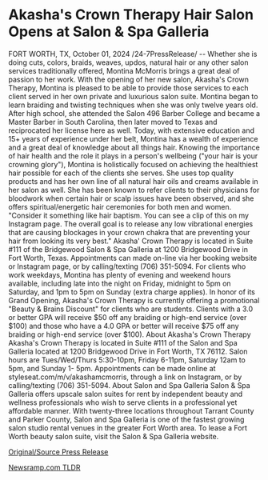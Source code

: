 # Akasha's Crown Therapy Hair Salon Opens at Salon & Spa Galleria

FORT WORTH, TX, October 01, 2024 /24-7PressRelease/ -- Whether she is doing cuts, colors, braids, weaves, updos, natural hair or any other salon services traditionally offered, Montina McMorris brings a great deal of passion to her work. With the opening of her new salon, Akasha's Crown Therapy, Montina is pleased to be able to provide those services to each client served in her own private and luxurious salon suite.  Montina began to learn braiding and twisting techniques when she was only twelve years old. After high school, she attended the Salon 496 Barber College and became a Master Barber in South Carolina, then later moved to Texas and reciprocated her license here as well. Today, with extensive education and 15+ years of experience under her belt, Montina has a wealth of experience and a great deal of knowledge about all things hair.   Knowing the importance of hair health and the role it plays in a person's wellbeing ("your hair is your crowning glory"), Montina is holistically focused on achieving the healthiest hair possible for each of the clients she serves. She uses top quality products and has her own line of all natural hair oils and creams available in her salon as well. She has been known to refer clients to their physicians for bloodwork when certain hair or scalp issues have been observed, and she offers spiritual/energetic hair ceremonies for both men and women. "Consider it something like hair baptism. You can see a clip of this on my Instagram page. The overall goal is to release any low vibrational energies that are causing blockages in your crown chakra that are preventing your hair from looking its very best."  Akasha' Crown Therapy is located in Suite #111 of the Bridgewood Salon & Spa Galleria at 1200 Bridgewood Drive in Fort Worth, Texas. Appointments can made on-line via her booking website or Instagram page, or by calling/texting (706) 351-5094. For clients who work weekdays, Montina has plenty of evening and weekend hours available, including late into the night on Friday, midnight to 5pm on Saturday, and 1pm to 5pm on Sunday (extra charge applies).  In honor of its Grand Opening, Akasha's Crown Therapy is currently offering a promotional "Beauty & Brains Discount" for clients who are students. Clients with a 3.0 or better GPA will receive $50 off any braiding or high-end service (over $100) and those who have a 4.0 GPA or better will receive $75 off any braiding or high-end service (over $100).  About Akasha's Crown Therapy Akasha's Crown Therapy is located in Suite #111 of the Salon and Spa Galleria located at 1200 Bridgewood Drive in Fort Worth, TX 76112. Salon hours are Tues/Wed/Thurs 5:30-10pm, Friday 6-11pm, Saturday 12am to 5pm, and Sunday 1- 5pm. Appointments can be made online at styleseat.com/m/v/akashamcmorris, through a link on Instagram, or by calling/texting (706) 351-5094.  About Salon and Spa Galleria Salon & Spa Galleria offers upscale salon suites for rent by independent beauty and wellness professionals who wish to serve clients in a professional yet affordable manner. With twenty-three locations throughout Tarrant County and Parker County, Salon and Spa Galleria is one of the fastest growing salon studio rental venues in the greater Fort Worth area. To lease a Fort Worth beauty salon suite, visit the Salon & Spa Galleria website. 

[Original/Source Press Release](https://www.24-7pressrelease.com/press-release/514709/akashas-crown-therapy-hair-salon-opens-at-salon-spa-galleria) 

[Newsramp.com TLDR](https://newsramp.com/None) 